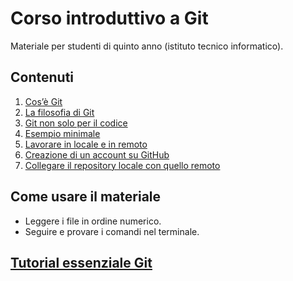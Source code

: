 # Corso introduttivo a Git

Materiale per studenti di quinto anno (istituto tecnico informatico).

## Contenuti
1. [Cos’è Git](01_cose_git.md)
2. [La filosofia di Git](02_filosofia_git.md)
3. [Git non solo per il codice](03_git_non_solo_per_il_codice.md)
4. [Esempio minimale](04_esempio_pratico_repository_locale.md)
5. [Lavorare in locale e in remoto](05_lavorare_in_locale_e_in_remoto.md)
6. [Creazione di un account su GitHub](06_creazione_account_server_GitHub.md)
7. [Collegare il repository locale con quello remoto](06_creazione_account_server_GitHub.md)


## Come usare il materiale
- Leggere i file in ordine numerico.
- Seguire e provare i comandi nel terminale.

## [Tutorial essenziale Git](tutorial_git.md)
